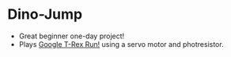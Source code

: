 # Dino-Jump
- Great beginner one-day project!
- Plays [Google T-Rex Run!](https://elgoog.im/t-rex/) using a servo motor and photresistor.

